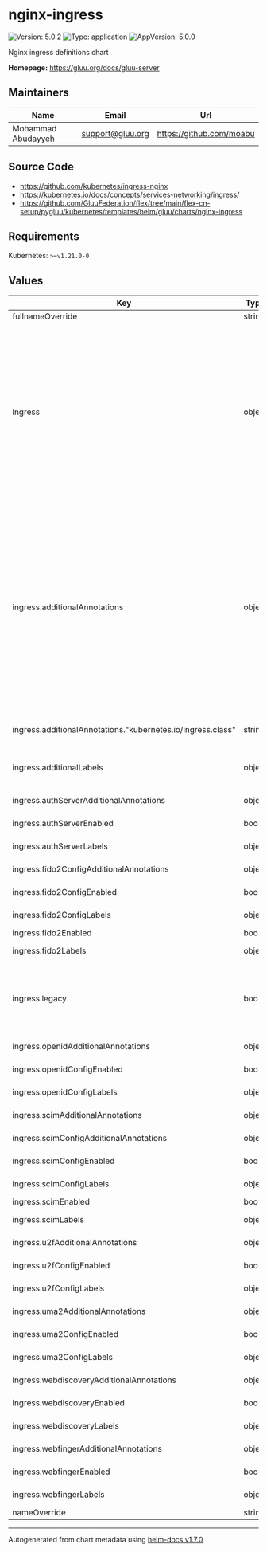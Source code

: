 # nginx-ingress

![Version: 5.0.2](https://img.shields.io/badge/Version-5.0.2-informational?style=flat-square) ![Type: application](https://img.shields.io/badge/Type-application-informational?style=flat-square) ![AppVersion: 5.0.0](https://img.shields.io/badge/AppVersion-5.0.0-informational?style=flat-square)

Nginx ingress definitions chart

**Homepage:** <https://gluu.org/docs/gluu-server>

## Maintainers

| Name | Email | Url |
| ---- | ------ | --- |
| Mohammad Abudayyeh | support@gluu.org | https://github.com/moabu |

## Source Code

* <https://github.com/kubernetes/ingress-nginx>
* <https://kubernetes.io/docs/concepts/services-networking/ingress/>
* <https://github.com/GluuFederation/flex/tree/main/flex-cn-setup/pygluu/kubernetes/templates/helm/gluu/charts/nginx-ingress>

## Requirements

Kubernetes: `>=v1.21.0-0`

## Values

| Key | Type | Default | Description |
|-----|------|---------|-------------|
| fullnameOverride | string | `""` |  |
| ingress | object | `{"additionalAnnotations":{"kubernetes.io/ingress.class":"nginx"},"additionalLabels":{},"authServerAdditionalAnnotations":{},"authServerEnabled":true,"authServerLabels":{},"enabled":true,"fido2ConfigAdditionalAnnotations":{},"fido2ConfigEnabled":false,"fido2ConfigLabels":{},"fido2Enabled":false,"fido2Labels":{},"hosts":["demoexample.gluu.org"],"legacy":false,"openidAdditionalAnnotations":{},"openidConfigEnabled":true,"openidConfigLabels":{},"path":"/","scimAdditionalAnnotations":{},"scimConfigAdditionalAnnotations":{},"scimConfigEnabled":false,"scimConfigLabels":{},"scimEnabled":false,"scimLabels":{},"tls":[{"hosts":["demoexample.gluu.org"],"secretName":"tls-certificate"}],"u2fAdditionalAnnotations":{},"u2fConfigEnabled":true,"u2fConfigLabels":{},"uma2AdditionalAnnotations":{},"uma2ConfigEnabled":true,"uma2ConfigLabels":{},"webdiscoveryAdditionalAnnotations":{},"webdiscoveryEnabled":true,"webdiscoveryLabels":{},"webfingerAdditionalAnnotations":{},"webfingerEnabled":true,"webfingerLabels":{}}` | Nginx ingress definitions chart |
| ingress.additionalAnnotations | object | `{"kubernetes.io/ingress.class":"nginx"}` | Additional annotations that will be added across all ingress definitions in the format of {cert-manager.io/issuer: "letsencrypt-prod"}. key app is taken Enable client certificate authentication nginx.ingress.kubernetes.io/auth-tls-verify-client: "optional" Create the secret containing the trusted ca certificates nginx.ingress.kubernetes.io/auth-tls-secret: "gluu/tls-certificate" Specify the verification depth in the client certificates chain nginx.ingress.kubernetes.io/auth-tls-verify-depth: "1" Specify if certificates are passed to upstream server nginx.ingress.kubernetes.io/auth-tls-pass-certificate-to-upstream: "true" |
| ingress.additionalAnnotations."kubernetes.io/ingress.class" | string | `"nginx"` | Required annotation below. Use kubernetes.io/ingress.class: "public" for microk8s. |
| ingress.additionalLabels | object | `{}` | Additional labels that will be added across all ingress definitions in the format of {mylabel: "myapp"} |
| ingress.authServerAdditionalAnnotations | object | `{}` | Auth server ingress resource additional annotations. |
| ingress.authServerEnabled | bool | `true` | Enable Auth server endpoints /oxauth |
| ingress.authServerLabels | object | `{}` | Auth server config ingress resource labels. key app is taken |
| ingress.fido2ConfigAdditionalAnnotations | object | `{}` | fido2 config ingress resource additional annotations. |
| ingress.fido2ConfigEnabled | bool | `false` | Enable endpoint /.well-known/fido2-configuration |
| ingress.fido2ConfigLabels | object | `{}` | fido2 config ingress resource labels. key app is taken |
| ingress.fido2Enabled | bool | `false` | Enable all fido2 endpoints |
| ingress.fido2Labels | object | `{}` | fido2 ingress resource labels. key app is taken |
| ingress.legacy | bool | `false` | Enable use of legacy API version networking.k8s.io/v1beta1 to support kubernetes 1.18. This flag should be removed next version release along with nginx-ingress/templates/ingress-legacy.yaml. |
| ingress.openidAdditionalAnnotations | object | `{}` | openid-configuration ingress resource additional annotations. |
| ingress.openidConfigEnabled | bool | `true` | Enable endpoint /.well-known/openid-configuration |
| ingress.openidConfigLabels | object | `{}` | openid-configuration ingress resource labels. key app is taken |
| ingress.scimAdditionalAnnotations | object | `{}` | SCIM ingress resource additional annotations. |
| ingress.scimConfigAdditionalAnnotations | object | `{}` | SCIM config ingress resource additional annotations. |
| ingress.scimConfigEnabled | bool | `false` | Enable endpoint /.well-known/scim-configuration |
| ingress.scimConfigLabels | object | `{}` | webdiscovery ingress resource labels. key app is taken |
| ingress.scimEnabled | bool | `false` | Enable SCIM endpoints /scim |
| ingress.scimLabels | object | `{}` | scim config ingress resource labels. key app is taken |
| ingress.u2fAdditionalAnnotations | object | `{}` | u2f config ingress resource additional annotations. |
| ingress.u2fConfigEnabled | bool | `true` | Enable endpoint /.well-known/fido-configuration |
| ingress.u2fConfigLabels | object | `{}` | u2f config ingress resource labels. key app is taken |
| ingress.uma2AdditionalAnnotations | object | `{}` | uma2 config ingress resource additional annotations. |
| ingress.uma2ConfigEnabled | bool | `true` | Enable endpoint /.well-known/uma2-configuration |
| ingress.uma2ConfigLabels | object | `{}` | uma 2 config ingress resource labels. key app is taken |
| ingress.webdiscoveryAdditionalAnnotations | object | `{}` | webdiscovery ingress resource additional annotations. |
| ingress.webdiscoveryEnabled | bool | `true` | Enable endpoint /.well-known/simple-web-discovery |
| ingress.webdiscoveryLabels | object | `{}` | webdiscovery ingress resource labels. key app is taken |
| ingress.webfingerAdditionalAnnotations | object | `{}` | webfinger ingress resource additional annotations. |
| ingress.webfingerEnabled | bool | `true` | Enable endpoint /.well-known/webfinger |
| ingress.webfingerLabels | object | `{}` | webfinger ingress resource labels. key app is taken |
| nameOverride | string | `""` |  |

----------------------------------------------
Autogenerated from chart metadata using [helm-docs v1.7.0](https://github.com/norwoodj/helm-docs/releases/v1.7.0)

